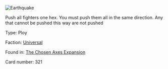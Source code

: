 
![Earthquake](https://warhammerunderworlds.com/wp-content/uploads/sites/6/2018/02/321_ENG.png)

Push all fighters one hex. You must push them all in the same direction. Any that cannot be pushed this way are not pushed

Type: Ploy

Faction: [Universal](/factions/universal.md)

Found in: [The Chosen Axes Expansion](/locations/the-chosen-axes-expansion.md)

Card number: 321
